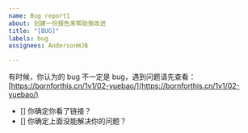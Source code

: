 ```yaml
---
name: Bug report1
about: 创建一份报告来帮助我改进
title: "[BUG]"
labels: bug
assignees: AndersonHJB

---
```


有时候，你认为的 bug 不一定是 bug，遇到问题请先查看：[https://bornforthis.cn/1v1/02-yuebao/](https://bornforthis.cn/1v1/02-yuebao/)

- [] 你确定你看了链接？
- [] 你确定上面没能解决你的问题？
